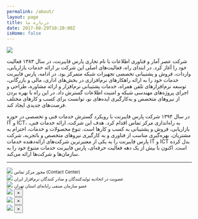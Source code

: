 ```yaml
---
permalink: /about/
layout: page
title: درباره ما
date: 2017-08-29T10:20:00Z
isHome: false
---
```

<img src="../assets/img/contact-center-photo.jpg" >
<p>
شرکت عصر آمار و فناوری اطلاعات با نام تجاری پارس فایبرنت، در سال ۱۳۸۳ فعالیت خود را آغاز کرد. در ابتدای راه، فعالیت‌های اصلی این شرکت بر ارائه خدمات بازاریابی، واردات، فروش و پشتیبانی تخصصی تجهیزات شبکه متمرکز بود. در ادامه، پارس فایبرنت خدمات خود را به ارائه راهکارهای نرم‌افزاری در بخش‌های اداری، مالی و بازرگانی، توسعه نرم‌افزارهای تلفن همراه، خدمات پشتیبانی نرم‌افزار ‌و ارائه مشاوره، طراحی و اجرای پروژه‌های مهندسی شبکه و امنیت اطلاعات گسترش داد. در این راه با بهره بردن از نیروهای متخصص و به‌کارگیری ایده‌های نو، توانست برای کسب و کارهای مختلف فرصت‌های جدیدی ایجاد کند.
</p><p>
در سال ۱۳۹۴ شرکت پارس فایبرنت با رویکرد گسترش خدمات فنی و تخصصی در حوزه IT و ICT، به راه‌اندازی مرکز تماس اقدام کرد. هدف این شرکت، ارائه خدمات فنی، بازاریابی، فروش و پشتیبانی به کسب و کارها است.
تنوع محصولات و خدمات، احترام به مشتریان، بهره‌گیری مناسب از فناوری و به کارگیری نیروهای متخصص و باتجربه، شرکت پارس فایبرنت را به یکی از معتبرترین شرکت‌های ارائه‌دهنده خدمات IT و ICT بدل کرده است. اکنون با بیش از یک دهه فعالیت حرفه‌ای، پارس فایبرنت خدمات متنوع خود را به سازمان‌ها و شرکت‌ها ارائه می‌کند.</p>
<hr class="dotted">
<div class="row small-up-2 medium-up-3 large-up-3 text-center">
    <div class="column brand">
        <img data-toggle="cert_contact_center" src="../assets/img/cert_thumb_contact_center.png">
        <small>مجوز مرکز تماس (Contact Center)</small>
    </div>
    <div class="column brand">
        <img data-toggle="cert_etehadie" src="../assets/img/cert_thumb_etehadie.png">
        <small>عضویت در اتحادیه تولیدکنندگان و صادر کنندگان نرم‌افزار ایران</small>
    </div>
    <div class="column brand">
        <img data-toggle="cert_nezam_senfi" src="../assets/img/cert_thumb_nezam_senfi.png">
        <small>عضو سازمان صنفی رایانه‌ای استان تهران</small>
    </div>
</div>
<div class="reveal" id="cert_contact_center" data-reveal data-close-on-click="true" data-animation-in="fade-in" data-animation-out="fade-out">
  <img data-toggle="animatedModal10" src="../assets/img/cert_contact_center.jpg">
  <button class="close-button" data-close aria-label="Close reveal" type="button">
    <span aria-hidden="true">&times;</span>
  </button>
</div>
<div class="reveal" id="cert_etehadie" data-reveal data-close-on-click="true" data-animation-in="fade-in" data-animation-out="fade-out">
  <img data-toggle="animatedModal10" src="../assets/img/cert_etehadie.jpg">
  <button class="close-button" data-close aria-label="Close reveal" type="button">
    <span aria-hidden="true">&times;</span>
  </button>
</div>
<div class="reveal" id="cert_nezam_senfi" data-reveal data-close-on-click="true" data-animation-in="fade-in" data-animation-out="fade-out">
  <img data-toggle="animatedModal10" src="../assets/img/cert_nezam_senfi.jpg">
  <button class="close-button" data-close aria-label="Close reveal" type="button">
    <span aria-hidden="true">&times;</span>
  </button>
</div>
